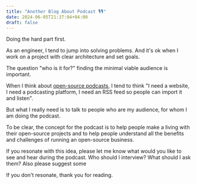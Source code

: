 ```yaml
---
title: "Another Blog About Podcast 🎙️🎙️"
date: 2024-06-05T21:37:04+04:00
draft: false
---
```


Doing the hard part first.

As an engineer, I tend to jump into solving problems. And it's ok when I work on a project with clear architecture and set goals.

The question "who is it for?" finding the minimal viable audience is important.

When I think about [open-source podcasts](/posts/starting-yet-another-podcast), I tend to think "I need a website, I need a podcasting platform, I need an RSS feed so people can import it and listen".

But what I really need is to talk to people who are my audience, for whom I am doing the podcast.

To be clear, the concept for the podcast is to help people make a living with their open-source projects and to help people understand all the benefits and challenges of running an open-source business.

If you resonate with this idea, please let me know what would you like to see and hear during the podcast. Who should I interview? What should I ask them? Also please suggest some

If you don't resonate, thank you for reading.
